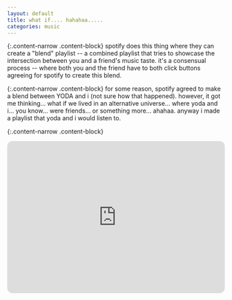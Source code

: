 ```yaml
---                                                                                                                                                                                                                                                    
layout: default                                                                                                                                                                                                                                        
title: what if.... hahahaa.....                                                                                                                                                                                                           
categories: music
---
```



{:.content-narrow .content-block}
spotify does this thing where they can create a "blend" playlist -- a combined playlist that tries to showcase the intersection between you and a friend's music taste. it's a consensual process -- where both you and the friend have to both click buttons agreeing for spotify to create this blend.

{:.content-narrow .content-block}
for some reason, spotify agreed to make a blend between YODA and i (not sure how that happened). however, it got me thinking... what if we lived in an alternative universe... where yoda and i... you know... were friends... or something more... ahahaa. anyway i made a playlist that yoda and i would listen to.

{:.content-narrow .content-block}
<iframe style="border-radius:12px" src="https://open.spotify.com/embed/playlist/0kgF4pMX61AqznrMEm8yC3?utm_source=generator" width="100%" height="352" frameBorder="0" allowfullscreen="" allow="autoplay; clipboard-write; encrypted-media; fullscreen; picture-in-picture" loading="lazy"></iframe>